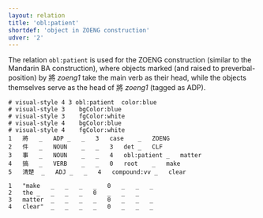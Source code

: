 ```yaml
---
layout: relation
title: 'obl:patient'
shortdef: 'object in ZOENG construction'
udver: '2'
---
```


The relation `obl:patient` is used for the ZOENG construction (similar to the Mandarin BA construction), where objects marked (and raised to preverbal-position) by 將 _zoeng1_ take the main verb as their head, while the objects themselves serve as the head of 將 _zoeng1_ (tagged as ADP).

~~~ conllu
# visual-style 4 3 obl:patient	color:blue
# visual-style 3	bgColor:blue
# visual-style 3	fgColor:white
# visual-style 4	bgColor:blue
# visual-style 4	fgColor:white
1	將	_	ADP	_	_	3	case	_	ZOENG
2	件	_	NOUN	_	_	3	det	_	CLF
3	事	_	NOUN	_	_	4	obl:patient	_	matter
4	搞	_	VERB	_	_	0	root	_	make
5	清楚	_	ADJ	_	_	4	compound:vv	_	clear

1	"make	_	_	_	_	0	_	_	_
2	the	_	_	_	_	0	_	_	_
3	matter	_	_	_	_	0	_	_	_
4	clear"	_	_	_	_	0	_	_	_

~~~

